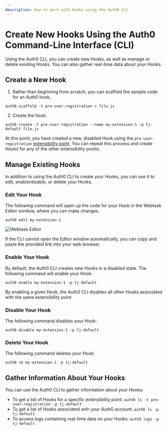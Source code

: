 ```yaml
---
description: How to work with Hooks using the Auth0 CLI
---
```


# Create New Hooks Using the Auth0 Command-Line Interface (CLI)

Using the Auth0 CLI, you can create new Hooks, as well as manage or delete existing Hooks. You can also gather real-time data about your Hooks.

## Create a New Hook

1. Rather than beginning from scratch, you can scaffold the sample code for an Auth0 hook.

  `auth0 scaffold -t pre-user-registration > file.js`

2. Create the hook:

  `auth0 create -t pre-user-registration --name my-extension-1 -p tj-default file.js`

At this point, you have created a new, disabled Hook using the `pre-user-registration` [extensibility point](/auth0-hooks/extensibility-points). You can repeat this process and create Hooks for any of the other extensibility points.

## Manage Existing Hooks

In addition to using the Auth0 CLI to create your Hooks, you can use it to edit, enable/disable, or delete your Hooks.

### Edit Your Hook

The following command will open up the code for your Hook in the Webtask Editor window, where you can make changes.

  `auth0 edit my-extension-1`

  ![Webtask Editor](/media/articles/auth0-hooks/cli/webtask-editor.png)

  If the CLI cannot open the Editor window automatically, you can copy and paste the provided link into your web browser.

### Enable Your Hook

By default, the Auth0 CLI creates new Hooks in a disabled state. The following command will enable your Hook:

  `auth0 enable my-extension-1 -p tj-default`

By enabling a given Hook, the Auth0 CLI disables all other Hooks associated with the same extensibility point.

### Disable Your Hook

The following command disables your Hook:

  `auth0 disable my-extension-1 -p tj-default`

### Delete Your Hook

The following command deletes your Hook:

  `auth0 rm my-extension-1 -p tj-default`

## Gather Information About Your Hooks

You can use the Auth0 CLI to gather information about your Hooks:

* To get a list of Hooks for a specific extensibility point:
  `auth0 ls -t pre-user-registration -p tj-default`
* To get a list of Hooks associated with your Auth0 account:
  `auth0 ls -p tj-default`
* To access logs containing real-time data on your Hooks:
  `auth0 logs -p tj-default`
